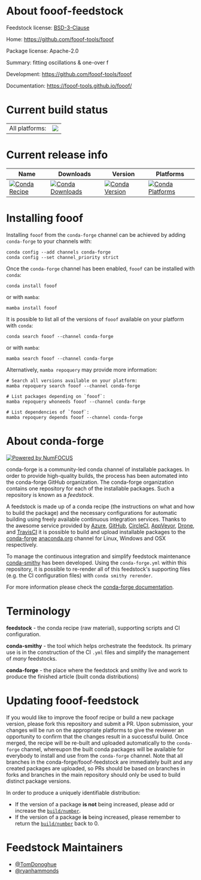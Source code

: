 About fooof-feedstock
=====================

Feedstock license: [BSD-3-Clause](https://github.com/conda-forge/fooof-feedstock/blob/main/LICENSE.txt)

Home: https://github.com/fooof-tools/fooof

Package license: Apache-2.0

Summary: fitting oscillations & one-over f

Development: https://github.com/fooof-tools/fooof

Documentation: https://fooof-tools.github.io/fooof/

Current build status
====================


<table><tr><td>All platforms:</td>
    <td>
      <a href="https://dev.azure.com/conda-forge/feedstock-builds/_build/latest?definitionId=10252&branchName=main">
        <img src="https://dev.azure.com/conda-forge/feedstock-builds/_apis/build/status/fooof-feedstock?branchName=main">
      </a>
    </td>
  </tr>
</table>

Current release info
====================

| Name | Downloads | Version | Platforms |
| --- | --- | --- | --- |
| [![Conda Recipe](https://img.shields.io/badge/recipe-fooof-green.svg)](https://anaconda.org/conda-forge/fooof) | [![Conda Downloads](https://img.shields.io/conda/dn/conda-forge/fooof.svg)](https://anaconda.org/conda-forge/fooof) | [![Conda Version](https://img.shields.io/conda/vn/conda-forge/fooof.svg)](https://anaconda.org/conda-forge/fooof) | [![Conda Platforms](https://img.shields.io/conda/pn/conda-forge/fooof.svg)](https://anaconda.org/conda-forge/fooof) |

Installing fooof
================

Installing `fooof` from the `conda-forge` channel can be achieved by adding `conda-forge` to your channels with:

```
conda config --add channels conda-forge
conda config --set channel_priority strict
```

Once the `conda-forge` channel has been enabled, `fooof` can be installed with `conda`:

```
conda install fooof
```

or with `mamba`:

```
mamba install fooof
```

It is possible to list all of the versions of `fooof` available on your platform with `conda`:

```
conda search fooof --channel conda-forge
```

or with `mamba`:

```
mamba search fooof --channel conda-forge
```

Alternatively, `mamba repoquery` may provide more information:

```
# Search all versions available on your platform:
mamba repoquery search fooof --channel conda-forge

# List packages depending on `fooof`:
mamba repoquery whoneeds fooof --channel conda-forge

# List dependencies of `fooof`:
mamba repoquery depends fooof --channel conda-forge
```


About conda-forge
=================

[![Powered by
NumFOCUS](https://img.shields.io/badge/powered%20by-NumFOCUS-orange.svg?style=flat&colorA=E1523D&colorB=007D8A)](https://numfocus.org)

conda-forge is a community-led conda channel of installable packages.
In order to provide high-quality builds, the process has been automated into the
conda-forge GitHub organization. The conda-forge organization contains one repository
for each of the installable packages. Such a repository is known as a *feedstock*.

A feedstock is made up of a conda recipe (the instructions on what and how to build
the package) and the necessary configurations for automatic building using freely
available continuous integration services. Thanks to the awesome service provided by
[Azure](https://azure.microsoft.com/en-us/services/devops/), [GitHub](https://github.com/),
[CircleCI](https://circleci.com/), [AppVeyor](https://www.appveyor.com/),
[Drone](https://cloud.drone.io/welcome), and [TravisCI](https://travis-ci.com/)
it is possible to build and upload installable packages to the
[conda-forge](https://anaconda.org/conda-forge) [anaconda.org](https://anaconda.org/)
channel for Linux, Windows and OSX respectively.

To manage the continuous integration and simplify feedstock maintenance
[conda-smithy](https://github.com/conda-forge/conda-smithy) has been developed.
Using the ``conda-forge.yml`` within this repository, it is possible to re-render all of
this feedstock's supporting files (e.g. the CI configuration files) with ``conda smithy rerender``.

For more information please check the [conda-forge documentation](https://conda-forge.org/docs/).

Terminology
===========

**feedstock** - the conda recipe (raw material), supporting scripts and CI configuration.

**conda-smithy** - the tool which helps orchestrate the feedstock.
                   Its primary use is in the construction of the CI ``.yml`` files
                   and simplify the management of *many* feedstocks.

**conda-forge** - the place where the feedstock and smithy live and work to
                  produce the finished article (built conda distributions)


Updating fooof-feedstock
========================

If you would like to improve the fooof recipe or build a new
package version, please fork this repository and submit a PR. Upon submission,
your changes will be run on the appropriate platforms to give the reviewer an
opportunity to confirm that the changes result in a successful build. Once
merged, the recipe will be re-built and uploaded automatically to the
`conda-forge` channel, whereupon the built conda packages will be available for
everybody to install and use from the `conda-forge` channel.
Note that all branches in the conda-forge/fooof-feedstock are
immediately built and any created packages are uploaded, so PRs should be based
on branches in forks and branches in the main repository should only be used to
build distinct package versions.

In order to produce a uniquely identifiable distribution:
 * If the version of a package **is not** being increased, please add or increase
   the [``build/number``](https://docs.conda.io/projects/conda-build/en/latest/resources/define-metadata.html#build-number-and-string).
 * If the version of a package **is** being increased, please remember to return
   the [``build/number``](https://docs.conda.io/projects/conda-build/en/latest/resources/define-metadata.html#build-number-and-string)
   back to 0.

Feedstock Maintainers
=====================

* [@TomDonoghue](https://github.com/TomDonoghue/)
* [@ryanhammonds](https://github.com/ryanhammonds/)

